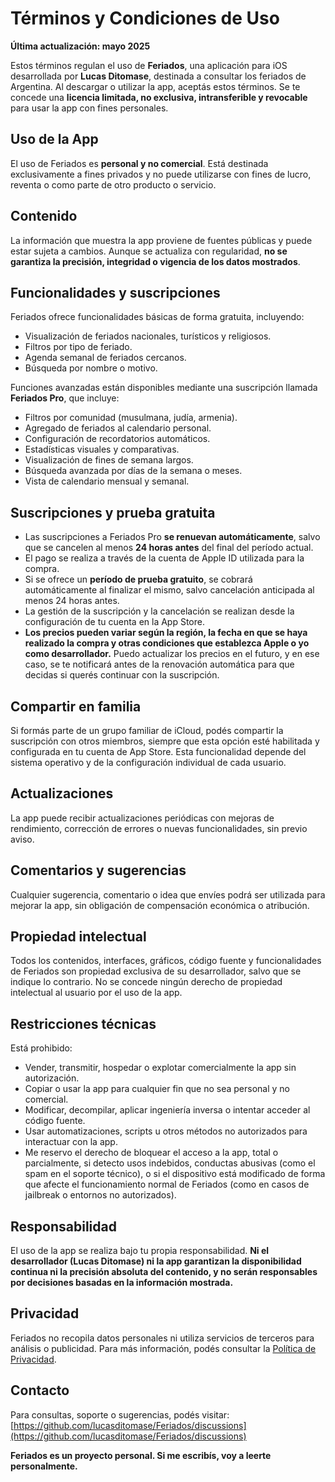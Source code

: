 # Términos y Condiciones de Uso

**Última actualización: mayo 2025**

Estos términos regulan el uso de **Feriados**, una aplicación para iOS desarrollada por **Lucas Ditomase**, destinada a consultar los feriados de Argentina. Al descargar o utilizar la app, aceptás estos términos. Se te concede una **licencia limitada, no exclusiva, intransferible y revocable** para usar la app con fines personales.

## Uso de la App

El uso de Feriados es **personal y no comercial**. Está destinada exclusivamente a fines privados y no puede utilizarse con fines de lucro, reventa o como parte de otro producto o servicio.

## Contenido

La información que muestra la app proviene de fuentes públicas y puede estar sujeta a cambios. Aunque se actualiza con regularidad, **no se garantiza la precisión, integridad o vigencia de los datos mostrados**.

## Funcionalidades y suscripciones

Feriados ofrece funcionalidades básicas de forma gratuita, incluyendo:

- Visualización de feriados nacionales, turísticos y religiosos.
- Filtros por tipo de feriado.
- Agenda semanal de feriados cercanos.
- Búsqueda por nombre o motivo.

Funciones avanzadas están disponibles mediante una suscripción llamada **Feriados Pro**, que incluye:

- Filtros por comunidad (musulmana, judía, armenia).
- Agregado de feriados al calendario personal.
- Configuración de recordatorios automáticos.
- Estadísticas visuales y comparativas.
- Visualización de fines de semana largos.
- Búsqueda avanzada por días de la semana o meses.
- Vista de calendario mensual y semanal.

## Suscripciones y prueba gratuita

- Las suscripciones a Feriados Pro **se renuevan automáticamente**, salvo que se cancelen al menos **24 horas antes** del final del período actual.
- El pago se realiza a través de la cuenta de Apple ID utilizada para la compra.
- Si se ofrece un **período de prueba gratuito**, se cobrará automáticamente al finalizar el mismo, salvo cancelación anticipada al menos 24 horas antes.
- La gestión de la suscripción y la cancelación se realizan desde la configuración de tu cuenta en la App Store.
- **Los precios pueden variar según la región, la fecha en que se haya realizado la compra y otras condiciones que establezca Apple o yo como desarrollador.** Puedo actualizar los precios en el futuro, y en ese caso, se te notificará antes de la renovación automática para que decidas si querés continuar con la suscripción.

## Compartir en familia

Si formás parte de un grupo familiar de iCloud, podés compartir la suscripción con otros miembros, siempre que esta opción esté habilitada y configurada en tu cuenta de App Store. Esta funcionalidad depende del sistema operativo y de la configuración individual de cada usuario.

## Actualizaciones

La app puede recibir actualizaciones periódicas con mejoras de rendimiento, corrección de errores o nuevas funcionalidades, sin previo aviso.

## Comentarios y sugerencias

Cualquier sugerencia, comentario o idea que envíes podrá ser utilizada para mejorar la app, sin obligación de compensación económica o atribución.

## Propiedad intelectual

Todos los contenidos, interfaces, gráficos, código fuente y funcionalidades de Feriados son propiedad exclusiva de su desarrollador, salvo que se indique lo contrario. No se concede ningún derecho de propiedad intelectual al usuario por el uso de la app.

## Restricciones técnicas

Está prohibido:

- Vender, transmitir, hospedar o explotar comercialmente la app sin autorización.
- Copiar o usar la app para cualquier fin que no sea personal y no comercial.
- Modificar, decompilar, aplicar ingeniería inversa o intentar acceder al código fuente.
- Usar automatizaciones, scripts u otros métodos no autorizados para interactuar con la app.
- Me reservo el derecho de bloquear el acceso a la app, total o parcialmente, si detecto usos indebidos, conductas abusivas (como el spam en el soporte técnico), o si el dispositivo está modificado de forma que afecte el funcionamiento normal de Feriados (como en casos de jailbreak o entornos no autorizados).

## Responsabilidad

El uso de la app se realiza bajo tu propia responsabilidad. **Ni el desarrollador (Lucas Ditomase) ni la app garantizan la disponibilidad continua ni la precisión absoluta del contenido, y no serán responsables por decisiones basadas en la información mostrada.**

## Privacidad

Feriados no recopila datos personales ni utiliza servicios de terceros para análisis o publicidad. Para más información, podés consultar la [Política de Privacidad](https://github.com/lucasditomase/Feriados/blob/main/politica-de-privacidad.md).

## Contacto

Para consultas, soporte o sugerencias, podés visitar:  
[https://github.com/lucasditomase/Feriados/discussions](https://github.com/lucasditomase/Feriados/discussions)

**Feriados es un proyecto personal. Si me escribís, voy a leerte personalmente.**
